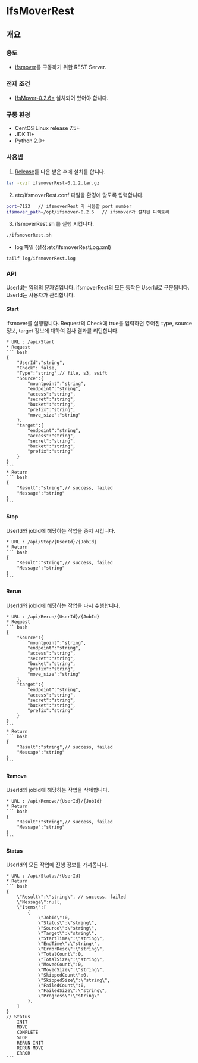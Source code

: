 # IfsMoverRest

## 개요

### 용도
* [ifsmover](https://github.com/infinistor/ifsmover)를 구동하기 위한 REST Server.

### 전제 조건
* [IfsMover-0.2.6+](https://github.com/infinistor/ifsmover/releases) 설치되어 있어야 합니다.

### 구동 환경
* CentOS Linux release 7.5+
* JDK 11+
* Python 2.0+

### 사용법
1. [Release](https://github.com/infinistor/ifsmoverrest/releases)를 다운 받은 후에 설치를 합니다.
``` bash
tar -xvzf ifsmoverRest-0.1.2.tar.gz
```

2. etc/ifsmoverRest.conf 파일을 환경에 맞도록 입력합니다.
``` bash
port=7123   // ifsmoverRest 가 사용할 port number
ifsmover_path=/opt/ifsmover-0.2.6   // ifsmover가 설치된 디렉토리
```

3. ifsmoverRest.sh 를 실행 시킵니다.
``` bash
./ifsmoverRest.sh 
```

* log 파일 (설정:etc/ifsmoverRestLog.xml)
``` bash
tailf log/ifsmoverRest.log
```

### API
UserId는 임의의 문자열입니다. ifsmoverRest의 모든 동작은 UserId로 구분됩니다.
UserId는 사용자가 관리합니다.

#### Start
ifsmover를 실행합니다. Request의 Check에 true를 입력하면 주어진 type, source 정보, target 정보에 대하여 검사 결과를 리턴합니다.

    * URL : /api/Start
    * Request
    ``` bash
    {
        "UserId":"string",
        "Check": false,
        "Type":"string",// file, s3, swift
        "Source":{
            "mountpoint":"string",
            "endpoint":"string",
            "access":"string",
            "secret":"string",
            "bucket":"string",
            "prefix":"string",
            "move_size":"string"
        },
        "target":{
            "endpoint":"string",
            "access":"string",
            "secret":"string",
            "bucket":"string",
            "prefix":"string"
        }
    }
    ```
    * Return
    ``` bash
    {
        "Result":"string",// success, failed
        "Message":"string"
    }
    ```

#### Stop
UserId와 jobId에 해당하는 작업을 중지 시킵니다.

    * URL : /api/Stop/{UserId}/{JobId}
    * Return
    ``` bash
    {
        "Result":"string",// success, failed
        "Message":"string"
    }
    ```

#### Rerun
UserId와 jobId에 해당하는 작업을 다시 수행합니다.

    * URL : /api/Rerun/{UserId}/{JobId}
    * Request
    ``` bash
    {
        "Source":{
            "mountpoint":"string",
            "endpoint":"string",
            "access":"string",
            "secret":"string",
            "bucket":"string",
            "prefix":"string",
            "move_size":"string"
        },
        "target":{
            "endpoint":"string",
            "access":"string",
            "secret":"string",
            "bucket":"string",
            "prefix":"string"
        }
    }
    ```
    * Return
    ``` bash
    {
        "Result":"string",// success, failed
        "Message":"string"
    }
    ```

#### Remove
UserId와 jobId에 해당하는 작업을 삭제합니다.

    * URL : /api/Remove/{UserId}/{JobId}
    * Return
    ``` bash
    {
        "Result":"string",// success, failed
        "Message":"string"
    }
    ```

#### Status
UserId의 모든 작업에 진행 정보를 가져옵니다.

    * URL : /api/Status/{UserId}
    * Return
    ``` bash
    {
	    \"Result\":\"string\", // success, failed
	    \"Message\":null,
	    \"Items\":[
			{
				\"JobId\":0,
				\"Status\":\"string\",
				\"Source\":\"string\",
				\"Target\":\"string\",
				\"StartTime\":\"string\",
				\"EndTime\":\"string\",
				\"ErrorDesc\":\"string\",
				\"TotalCount\":0,
				\"TotalSize\":\"string\",
				\"MovedCount\":0,
				\"MovedSize\":\"string\",
				\"SkippedCount\":0,
				\"SkippedSize\":\"string\",
				\"FailedCount\":0,
				\"FailedSize\":\"string\",
				\"Progress\":\"string\"
			},
		]
    }
    // Status
        INIT
        MOVE
        COMPLETE
        STOP
        RERUN INIT
        RERUN MOVE
        ERROR
    ```



